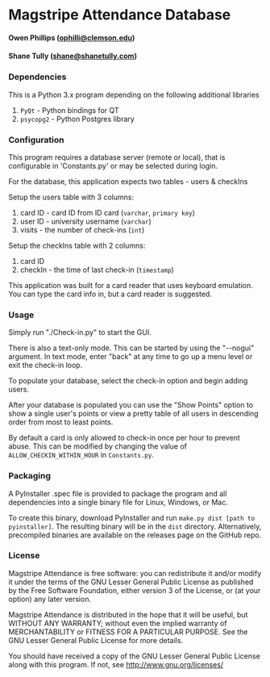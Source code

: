 Magstripe Attendance Database
=============================

#### Owen Phillips (ophilli@clemson.edu)
#### Shane Tully (shane@shanetully.com)

### Dependencies

This is a Python 3.x program depending on the following additional libraries 
   1. `PyQt` - Python bindings for QT 
   1. `psycopg2` - Python Postgres library

### Configuration

This program requires a database server (remote or local), that is configurable in 'Constants.py' or may be selected during login.

For the database, this application expects two tables - users & checkIns

Setup the users table with 3 columns: 
   1. card ID        - card ID from ID card (`varchar`, `primary key`) 
   1. user ID        - university username (`varchar`) 
   1. visits         - the number of check-ins (`int`)
   
Setup the checkIns table with 2 columns: 
   1. card ID 
   1. checkIn  - the time of last check-in (`timestamp`)
   
This application was built for a card reader that uses keyboard emulation. You can type the card info in, but a card reader is suggested.

### Usage

Simply run "./Check-in.py" to start the GUI. 

There is also a text-only mode. This can be started by using the "--nogui" argument.
In text mode, enter "back" at any time to go up a menu level or exit the check-in loop.

To populate your database, select the check-in option and begin adding users.

After your database is populated you can use the "Show Points" option to show a single user's points or view a pretty table of all users in descending order from most to least points.

By default a card is only allowed to check-in once per hour to prevent abuse.  This can be modified by changing the value of `ALLOW_CHECKIN_WITHIN_HOUR`  in `Constants.py`.

### Packaging

A PyInstaller .spec file is provided to package the program and all  dependencies into a single binary file for Linux, Windows, or Mac.

To create this binary, download PyInstaller and run `make.py dist [path to pyinstaller]`. The resulting binary will be in the `dist` directory. 
Alternatively, precompiled binaries are available on the releases page on the GitHub repo.

### License

Magstripe Attendance is free software: you can redistribute it and/or modify
it under the terms of the GNU Lesser General Public License as published by
the Free Software Foundation, either version 3 of the License, or
(at your option) any later version.

Magstripe Attendance is distributed in the hope that it will be useful,
but WITHOUT ANY WARRANTY; without even the implied warranty of
MERCHANTABILITY or FITNESS FOR A PARTICULAR PURPOSE.  See the
GNU Lesser General Public License for more details.

You should have received a copy of the GNU Lesser General Public License
along with this program.  If not, see <http://www.gnu.org/licenses/>